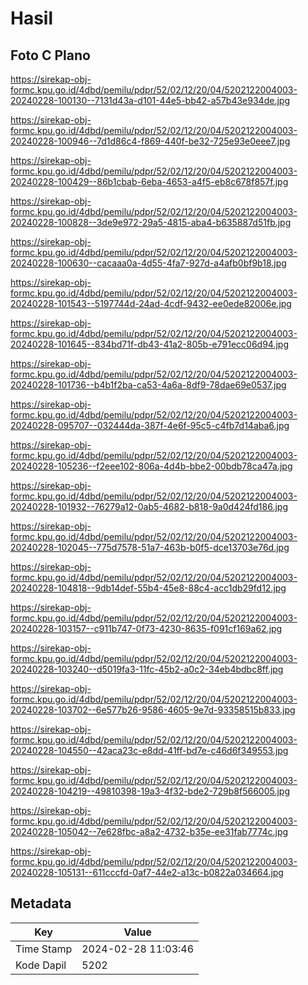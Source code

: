 # Hasil

## Foto C Plano

https://sirekap-obj-formc.kpu.go.id/4dbd/pemilu/pdpr/52/02/12/20/04/5202122004003-20240228-100130--7131d43a-d101-44e5-bb42-a57b43e934de.jpg

https://sirekap-obj-formc.kpu.go.id/4dbd/pemilu/pdpr/52/02/12/20/04/5202122004003-20240228-100946--7d1d86c4-f869-440f-be32-725e93e0eee7.jpg

https://sirekap-obj-formc.kpu.go.id/4dbd/pemilu/pdpr/52/02/12/20/04/5202122004003-20240228-100429--86b1cbab-6eba-4653-a4f5-eb8c678f857f.jpg

https://sirekap-obj-formc.kpu.go.id/4dbd/pemilu/pdpr/52/02/12/20/04/5202122004003-20240228-100828--3de9e972-29a5-4815-aba4-b635887d51fb.jpg

https://sirekap-obj-formc.kpu.go.id/4dbd/pemilu/pdpr/52/02/12/20/04/5202122004003-20240228-100630--cacaaa0a-4d55-4fa7-927d-a4afb0bf9b18.jpg

https://sirekap-obj-formc.kpu.go.id/4dbd/pemilu/pdpr/52/02/12/20/04/5202122004003-20240228-101543--5197744d-24ad-4cdf-9432-ee0ede82006e.jpg

https://sirekap-obj-formc.kpu.go.id/4dbd/pemilu/pdpr/52/02/12/20/04/5202122004003-20240228-101645--834bd71f-db43-41a2-805b-e791ecc06d94.jpg

https://sirekap-obj-formc.kpu.go.id/4dbd/pemilu/pdpr/52/02/12/20/04/5202122004003-20240228-101736--b4b1f2ba-ca53-4a6a-8df9-78dae69e0537.jpg

https://sirekap-obj-formc.kpu.go.id/4dbd/pemilu/pdpr/52/02/12/20/04/5202122004003-20240228-095707--032444da-387f-4e6f-95c5-c4fb7d14aba6.jpg

https://sirekap-obj-formc.kpu.go.id/4dbd/pemilu/pdpr/52/02/12/20/04/5202122004003-20240228-105236--f2eee102-806a-4d4b-bbe2-00bdb78ca47a.jpg

https://sirekap-obj-formc.kpu.go.id/4dbd/pemilu/pdpr/52/02/12/20/04/5202122004003-20240228-101932--76279a12-0ab5-4682-b818-9a0d424fd186.jpg

https://sirekap-obj-formc.kpu.go.id/4dbd/pemilu/pdpr/52/02/12/20/04/5202122004003-20240228-102045--775d7578-51a7-463b-b0f5-dce13703e76d.jpg

https://sirekap-obj-formc.kpu.go.id/4dbd/pemilu/pdpr/52/02/12/20/04/5202122004003-20240228-104818--9db14def-55b4-45e8-88c4-acc1db29fd12.jpg

https://sirekap-obj-formc.kpu.go.id/4dbd/pemilu/pdpr/52/02/12/20/04/5202122004003-20240228-103157--c911b747-0f73-4230-8635-f091cf169a62.jpg

https://sirekap-obj-formc.kpu.go.id/4dbd/pemilu/pdpr/52/02/12/20/04/5202122004003-20240228-103240--d5019fa3-11fc-45b2-a0c2-34eb4bdbc8ff.jpg

https://sirekap-obj-formc.kpu.go.id/4dbd/pemilu/pdpr/52/02/12/20/04/5202122004003-20240228-103702--6e577b26-9586-4605-9e7d-93358515b833.jpg

https://sirekap-obj-formc.kpu.go.id/4dbd/pemilu/pdpr/52/02/12/20/04/5202122004003-20240228-104550--42aca23c-e8dd-41ff-bd7e-c46d6f349553.jpg

https://sirekap-obj-formc.kpu.go.id/4dbd/pemilu/pdpr/52/02/12/20/04/5202122004003-20240228-104219--49810398-19a3-4f32-bde2-729b8f566005.jpg

https://sirekap-obj-formc.kpu.go.id/4dbd/pemilu/pdpr/52/02/12/20/04/5202122004003-20240228-105042--7e628fbc-a8a2-4732-b35e-ee31fab7774c.jpg

https://sirekap-obj-formc.kpu.go.id/4dbd/pemilu/pdpr/52/02/12/20/04/5202122004003-20240228-105131--611cccfd-0af7-44e2-a13c-b0822a034664.jpg


## Metadata

| Key        | Value               |
| ---------- | ------------------- |
| Time Stamp | 2024-02-28 11:03:46 |
| Kode Dapil | 5202                |



